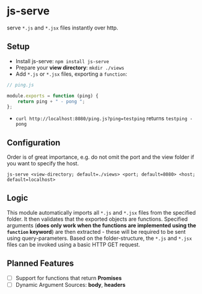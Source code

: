 # js-serve
serve `*.js` and `*.jsx` files instantly over http.

## Setup
- Install js-serve: `npm install js-serve`
- Prepare your **view directory**: `mkdir ./views`
- Add `*.js` or `*.jsx` files, exporting a `function`:
```javascript
// ping.js

module.exports = function (ping) {
    return ping + " - pong ";
};
```
- `curl http://localhost:8080/ping.js?ping=testping` returns `testping - pong` 

## Configuration
Order is of great importance, e.g. do not omit the port and the view folder if you
want to specify the host.
```
js-serve <view-directory; default=./views> <port; default=8080> <host; default=localhost>
```

## Logic
This module automatically imports all `*.js` and `*.jsx` files
from the specified folder. It then validates that the exported objects are functions.
Specified arguments (**does only work when the functions are implemented
using the `function` keyword**) are then extracted - these will be required to be sent using query-parameters. Based on the folder-structure, the `*.js` and `*.jsx` files
can be invoked using a basic HTTP GET request.

## Planned Features
- [ ] Support for functions that return **Promises**
- [ ] Dynamic Argument Sources: **body**, **headers**